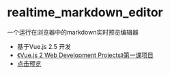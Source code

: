 # realtime_markdown_editor
一个运行在浏览器中的markdown实时预览编辑器

*  基于Vue.js 2.5 开发
*  [《Vue.js 2 Web Development Projects》第一课项目](https://www.packtpub.com/web-development/vuejs-2-web-development-projects)
*  [点击预览](https://linkinghack.github.io/realtime_markdown_editor/)